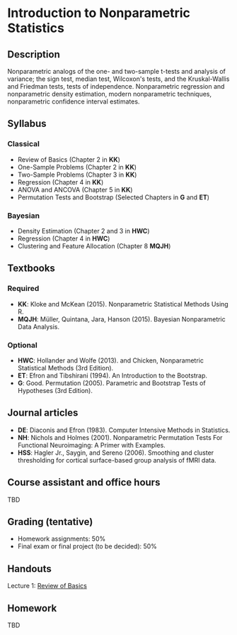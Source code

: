 # Introduction to Nonparametric Statistics

## Description
Nonparametric analogs of the one- and two-sample t-tests and analysis of variance; the sign test, median test, Wilcoxon's tests, and the Kruskal-Wallis and Friedman tests, tests of independence. Nonparametric regression and nonparametric density estimation, modern nonparametric techniques, nonparametric confidence interval estimates.

## Syllabus
### Classical
* Review of Basics (Chapter 2 in **KK**)
* One-Sample Problems (Chapter 2 in **KK**)
* Two-Sample Problems (Chapter 3 in **KK**)
* Regression (Chapter 4 in **KK**)
* ANOVA and ANCOVA (Chapter 5 in **KK**)
* Permutation Tests and Bootstrap (Selected Chapters in **G** and **ET**)

### Bayesian
* Density Estimation (Chapter 2 and 3 in **HWC**)
* Regression (Chapter 4 in **HWC**)
* Clustering and Feature Allocation (Chapter 8 **MQJH**)

## Textbooks
### Required
* **KK**: Kloke and McKean (2015). Nonparametric Statistical Methods Using R.
* **MQJH**: Müller, Quintana, Jara, Hanson (2015). Bayesian Nonparametric Data Analysis.
### Optional
* **HWC**: Hollander and Wolfe (2013). and Chicken, Nonparametric Statistical Methods (3rd Edition).
* **ET**: Efron and Tibshirani (1994). An Introduction to the Bootstrap.
* **G**: Good. Permutation (2005). Parametric and Bootstrap Tests of Hypotheses (3rd Edition).

## Journal articles
* **DE**: Diaconis and Efron (1983). Computer Intensive Methods in Statistics.
* **NH**: Nichols and Holmes (2001). Nonparametric Permutation Tests For Functional Neuroimaging: A Primer with Examples.
* **HSS**: Hagler Jr., Saygin, and Sereno (2006). Smoothing and cluster thresholding for cortical surface-based group analysis of fMRI data.

## Course assistant and office hours
TBD

## Grading (tentative)
* Homework assignments: 50%
* Final exam or final project (to be decided): 50%

## Handouts
Lecture 1: [Review of Basics](Lecture1/Slides.pdf)

## Homework
TBD
